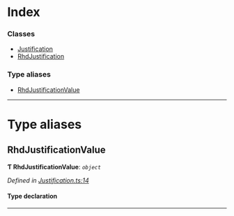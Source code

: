 

# Index

### Classes

* [Justification](../classes/_justification_.justification.md)
* [RhdJustification](../classes/_justification_.rhdjustification.md)

### Type aliases

* [RhdJustificationValue](_justification_.md#rhdjustificationvalue)

---

# Type aliases

<a id="rhdjustificationvalue"></a>

##  RhdJustificationValue

**Ƭ RhdJustificationValue**: *`object`*

*Defined in [Justification.ts:14](https://github.com/polkadot-js/api/blob/2a1a712/packages/types/src/Justification.ts#L14)*

#### Type declaration

___

